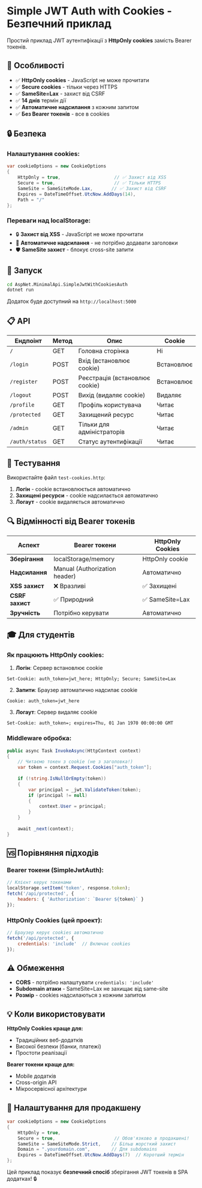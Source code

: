 # Simple JWT Auth with Cookies - Безпечний приклад

Простий приклад JWT аутентифікації з **HttpOnly cookies** замість Bearer токенів.

## 🍪 Особливості

- ✅ **HttpOnly cookies** - JavaScript не може прочитати
- ✅ **Secure cookies** - тільки через HTTPS
- ✅ **SameSite=Lax** - захист від CSRF
- ✅ **14 днів** термін дії
- ✅ **Автоматичне надсилання** з кожним запитом
- ✅ **Без Bearer токенів** - все в cookies

## 🔒 Безпека

### Налаштування cookies:
```csharp
var cookieOptions = new CookieOptions
{
    HttpOnly = true,                    // ✅ Захист від XSS
    Secure = true,                      // ✅ Тільки HTTPS
    SameSite = SameSiteMode.Lax,       // ✅ Захист від CSRF
    Expires = DateTimeOffset.UtcNow.AddDays(14),
    Path = "/"
};
```

### Переваги над localStorage:
- 🔒 **Захист від XSS** - JavaScript не може прочитати
- 🔄 **Автоматичне надсилання** - не потрібно додавати заголовки
- 🛡️ **SameSite захист** - блокує cross-site запити

## 🚀 Запуск

```bash
cd AspNet.MinimalApi.SimpleJwtWithCookiesAuth
dotnet run
```

Додаток буде доступний на `http://localhost:5000`

## 📋 API

| Ендпоінт | Метод | Опис | Cookie |
|----------|-------|------|--------|
| `/` | GET | Головна сторінка | Ні |
| `/login` | POST | Вхід (встановлює cookie) | Встановлює |
| `/register` | POST | Реєстрація (встановлює cookie) | Встановлює |
| `/logout` | POST | Вихід (видаляє cookie) | Видаляє |
| `/profile` | GET | Профіль користувача | Читає |
| `/protected` | GET | Захищений ресурс | Читає |
| `/admin` | GET | Тільки для адміністраторів | Читає |
| `/auth/status` | GET | Статус аутентифікації | Читає |

## 🧪 Тестування

Використайте файл `test-cookies.http`:

1. **Логін** - cookie встановлюється автоматично
2. **Захищені ресурси** - cookie надсилається автоматично
3. **Логаут** - cookie видаляється автоматично

## 🔍 Відмінності від Bearer токенів

| Аспект | Bearer токени | HttpOnly Cookies |
|--------|---------------|------------------|
| **Зберігання** | localStorage/memory | HttpOnly cookie |
| **Надсилання** | Manual (Authorization header) | Автоматично |
| **XSS захист** | ❌ Вразливі | ✅ Захищені |
| **CSRF захист** | ✅ Природний | ✅ SameSite=Lax |
| **Зручність** | Потрібно керувати | Автоматично |

## 🎓 Для студентів

### Як працюють HttpOnly cookies:

1. **Логін**: Сервер встановлює cookie
```http
Set-Cookie: auth_token=jwt_here; HttpOnly; Secure; SameSite=Lax
```

2. **Запити**: Браузер автоматично надсилає cookie
```http
Cookie: auth_token=jwt_here
```

3. **Логаут**: Сервер видаляє cookie
```http
Set-Cookie: auth_token=; expires=Thu, 01 Jan 1970 00:00:00 GMT
```

### Middleware обробка:
```csharp
public async Task InvokeAsync(HttpContext context)
{
    // Читаємо токен з cookie (не з заголовка!)
    var token = context.Request.Cookies["auth_token"];
    
    if (!string.IsNullOrEmpty(token))
    {
        var principal = _jwt.ValidateToken(token);
        if (principal != null)
        {
            context.User = principal;
        }
    }
    
    await _next(context);
}
```

## 🆚 Порівняння підходів

### Bearer токени (SimpleJwtAuth):
```javascript
// Клієнт керує токенами
localStorage.setItem('token', response.token);
fetch('/api/protected', {
    headers: { 'Authorization': `Bearer ${token}` }
});
```

### HttpOnly Cookies (цей проект):
```javascript
// Браузер керує cookies автоматично
fetch('/api/protected', {
    credentials: 'include'  // Включає cookies
});
```

## ⚠️ Обмеження

- **CORS** - потрібно налаштувати `credentials: 'include'`
- **Subdomain атаки** - SameSite=Lax не захищає від same-site
- **Розмір** - cookies надсилаються з кожним запитом

## 💡 Коли використовувати

**HttpOnly Cookies краще для:**
- Традиційних веб-додатків
- Високої безпеки (банки, платежі)
- Простоти реалізації

**Bearer токени краще для:**
- Mobile додатків
- Cross-origin API
- Мікросервісної архітектури

## 🔧 Налаштування для продакшену

```csharp
var cookieOptions = new CookieOptions
{
    HttpOnly = true,
    Secure = true,                      // Обов'язково в продакшені!
    SameSite = SameSiteMode.Strict,    // Більш жорсткий захист
    Domain = ".yourdomain.com",        // Для subdomains
    Expires = DateTimeOffset.UtcNow.AddDays(7)  // Коротший термін
};
```

Цей приклад показує **безпечний спосіб** зберігання JWT токенів в SPA додатках! 🔒
